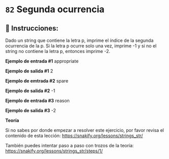 # `82` Segunda ocurrencia

## 📝 Instrucciones:

Dado un string que contiene la letra p, imprime el índice de la segunda ocurrencia de la p. Si la letra p ocurre solo una vez, imprime -1
y si no el string no contiene la letra p, entonces imprime -2.

**Ejemplo de entrada #1**
appropriate

**Ejemplo de salida #1**
2

**Ejemplo de emtrada #2**
spare

**Ejemplo de salida #2**
-1

**Ejemplo de entrada #3**
reason

**Ejemplo de salida #3**
-2

**Teoría**

Si no sabes por donde empezar a resolver este ejercicio, por favor revisa el contenido de esta lección:
https://snakify.org/lessons/strings_str/  

También puedes intentar paso a paso con trozos de la teoría:
https://snakify.org/lessons/strings_str/steps/1/